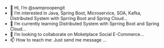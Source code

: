 - 👋 Hi, I’m @swmproopengit
- 👀 I’m interested in Java, Spring Boot, Microservice, SOA, Kafka, Distributed System with Sprring Boot and Spring Cloud...
- 🌱 I’m currently learning Distributed System with Sprring Boot and Spring Cloud...
- 💞️ I’m looking to collaborate on Moketplace Social E-Commerce...
- 📫 How to reach me: Just send me message ...

<!---
swmproopengit/swmproopengit is a ✨ special ✨ repository because its `README.md` (this file) appears on your GitHub profile.
You can click the Preview link to take a look at your changes.
--->
